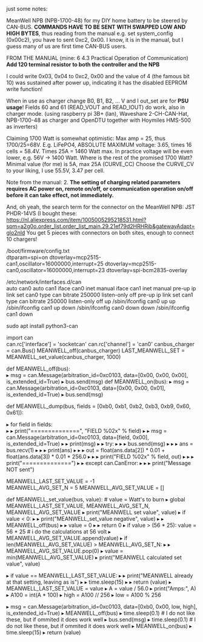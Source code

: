 just some notes:

MeanWell NPB (NPB-1700-48) for my DIY home battery to be steered by CAN-BUS. 
**COMMANDS HAVE TO BE SENT WITH SWAPPED LOW AND HIGH BYTES**, thus reading from the manual e.g. set system_config 
(0x00c2), you have to sent 0xc2, 0x00. I know, it is in the manual, but I guess many of us are first time CAN-BUS users.

FROM THE MANUAL (mine: 6 4.3 Practical Operation of Communication) **Add 120 terminal resistor to both the controller and the NPB** 

I could write 0x03, 0x04 to 0xc2, 0x00 and the value of 4 (the famous 
bit 10) was sustained after power up, indicating it has the disabled 
EEPROM write function! 

When in use as charger change B0, B1, B2, ... 
V and I out_set are for **PSU usage**!  Fields 60 and 61 (READ_VOUT and READ_IOUT) do work, also in charger mode.
(using raspberry pi 3B+ (lan),  Waveshare 2-CH-CAN-Hat, NPB-1700-48 as 
charger and OpenDTU together with Hoymiles HMS-500 as inverters)

Claiming 1700 Watt is somewhat optimistic: Max amp = 25, thus
1700/25=68V. E.g. LiFePO4, ABSOLUTE MAXIMUM voltage: 3.65, 
times 16 cells = 58.4V. Times 25A = 1460 Watt max. In practice voltage
will be even lower, e.g. 56V -> 1400 Watt. Where is the rest of the promised
1700 Watt?
Minimal value (for me) is 5A, max 25A (CURVE_CC)
Choose the CURVE_CV to your liking, I use 55.5V, 3.47 per cell.

Note from the manual: 2. **The setting of charging related parameters requires AC
power on, remote on/off, or communication operation on/off before it can take effect, not immediately.**

And, oh yeah, the search term for the connector on the MeanWell NPB: JST PHDR-14VS (I bought these: 
https://nl.aliexpress.com/item/1005005295218531.html?spm=a2g0o.order_list.order_list_main.29.21ef79d2HRHRib&gatewayAdapt=glo2nld
You get 5 pieces with connectors on both sites, enough to connect 10 chargers!

/boot/firmware/config.txt  
dtparam=spi=on
dtoverlay=mcp2515-can1,oscillator=16000000,interrupt=25
dtoverlay=mcp2515-can0,oscillator=16000000,interrupt=23
dtoverlay=spi-bcm2835-overlay

/etc/network/interfaces.d/can  
auto can0
auto can1
iface can0 inet manual
iface can1 inet manual
pre-up ip link set can0 type can bitrate 250000 listen-only off
pre-up ip link set can1 type can bitrate 250000 listen-only off
up /sbin/ifconfig can0 up
up /sbin/ifconfig can1 up
down /sbin/ifconfig can0 down
down /sbin/ifconfig can1 down

sudo apt install python3-can  

import can  
can.rc['interface'] = 'socketcan'
can.rc['channel'] = 'can0'
canbus_charger = can.Bus()
MEANWELL_off(canbus_charger)
LAST_MEANWELL_SET = MEANWELL_set_value(canbus_charger, 1000)


def MEANWELL_off(bus):  
▸   msg = can.Message(arbitration_id=0xc0103, data=[0x00, 0x00, 0x00], is_extended_id=True)
▸   bus.send(msg)
def MEANWELL_on(bus):
▸   msg = can.Message(arbitration_id=0xc0103, data=[0x00, 0x00, 0x01], is_extended_id=True)
▸   bus.send(msg)

def MEANWELL_dump(bus, fields = [0xb0, 0xb1, 0xb2, 0xb3, 0xb9, 0x60, 0x61]):  

▸   for field in fields:  
▸   ▸   print("==============", "FIELD %02x" % field)
▸   ▸   msg = can.Message(arbitration_id=0xc0103, data=[field, 0x00], is_extended_id=True)
▸   ▸   print(msg)
▸   ▸   try:
▸   ▸   ▸   bus.send(msg)
▸   ▸   ▸   ans = bus.recv(1)
▸   ▸   ▸   print(ans)
▸   ▸   ▸   out = float(ans.data[2]) * 0.01 + float(ans.data[3]) * 0.01 * 256.0
▸   ▸   ▸   print("FIELD %02x" % field, out)
▸   ▸   ▸   print("==============")
▸   ▸   except can.CanError:
▸   ▸   ▸   print("Message NOT sent")

MEANWELL_LAST_SET_VALUE = -1  
MEANWELL_AVG_SET_N = 5
MEANWELL_AVG_SET_VALUE = []

def MEANWELL_set_value(bus, value):  # value = Watt's to burn
▸   global MEANWELL_LAST_SET_VALUE, MEANWELL_AVG_SET_N, MEANWELL_AVG_SET_VALUE
▸   print("MEANWELL set value", value)
▸   if value < 0:
▸   ▸   print("MEANWELL_set_value negative", value)
▸   ▸   MEANWELL_off(bus)
▸   ▸   value = 0
▸   ▸   return 0
▸   if value > (56 * 25): value = 56 * 25  # i do the calculations at 56 volt
▸   MEANWELL_AVG_SET_VALUE.append(value)
▸   if len(MEANWELL_AVG_SET_VALUE) > MEANWELL_AVG_SET_N:
▸   ▸   MEANWELL_AVG_SET_VALUE.pop(0)
▸   value = min(MEANWELL_AVG_SET_VALUE)
▸   print("MEANWELL calculated set value", value)

▸   if value == MEANWELL_LAST_SET_VALUE:
▸   ▸   print("MEANWELL already at that setting, leaving as is")
▸   ▸   time.sleep(15)
▸   ▸   return (value)
▸   MEANWELL_LAST_SET_VALUE = value
▸   A = value / 56.0
▸   print("Amps:", A)
▸   A100 = int(A * 100)
▸   high = A100 // 256
▸   low = A100 % 256

▸   msg = can.Message(arbitration_id=0xc0103, data=[0xb0, 0x00,  low, high], is_extended_id=True)
▸   MEANWELL_off(bus)
▸   time.sleep(0.1)  #  I do not like these, but if ommited it does work well
▸   bus.send(msg)
▸   time.sleep(0.1) #  I do not like these, but if ommited it does work well
▸   MEANWELL_on(bus)
▸   time.sleep(15)
▸   return (value)




